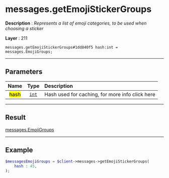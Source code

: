 # messages.getEmojiStickerGroups

**Description** : *Represents a list of emoji categories, to be used when choosing a sticker*

**Layer** : 211

```tl
messages.getEmojiStickerGroups#1dd840f5 hash:int = messages.EmojiGroups;
```

---

## Parameters

| Name | Type | Description |
| :---: | :---: | :--- |
| <mark>hash</mark> | [`int`](type/int) | Hash used for caching, for more info click here |

---

## Result

[messages.EmojiGroups](type/messages.EmojiGroups)

---

## Example

```php
$messagesEmojiGroups = $client->messages->getEmojiStickerGroups(
	hash : 45,
);
```